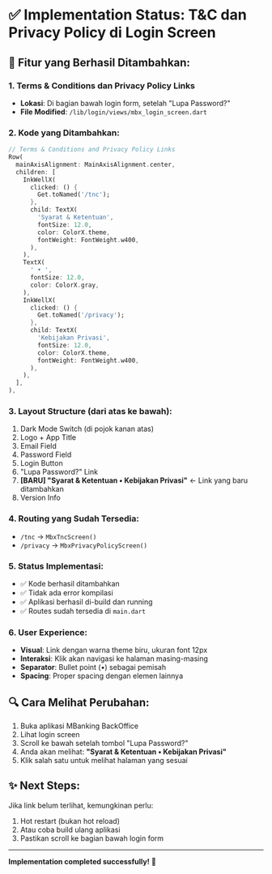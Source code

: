 # ✅ Implementation Status: T&C dan Privacy Policy di Login Screen

## 🎯 Fitur yang Berhasil Ditambahkan:

### 1. **Terms & Conditions dan Privacy Policy Links**
- **Lokasi**: Di bagian bawah login form, setelah "Lupa Password?"
- **File Modified**: `/lib/login/views/mbx_login_screen.dart`

### 2. **Kode yang Ditambahkan**:
```dart
// Terms & Conditions and Privacy Policy Links  
Row(
  mainAxisAlignment: MainAxisAlignment.center,
  children: [
    InkWellX(
      clicked: () {
        Get.toNamed('/tnc');
      },
      child: TextX(
        'Syarat & Ketentuan',
        fontSize: 12.0,
        color: ColorX.theme,
        fontWeight: FontWeight.w400,
      ),
    ),
    TextX(
      ' • ',
      fontSize: 12.0,
      color: ColorX.gray,
    ),
    InkWellX(
      clicked: () {
        Get.toNamed('/privacy');
      },
      child: TextX(
        'Kebijakan Privasi',
        fontSize: 12.0,
        color: ColorX.theme,
        fontWeight: FontWeight.w400,
      ),
    ),
  ],
),
```

### 3. **Layout Structure** (dari atas ke bawah):
1. Dark Mode Switch (di pojok kanan atas)
2. Logo + App Title
3. Email Field
4. Password Field
5. Login Button
6. "Lupa Password?" Link
7. **[BARU] "Syarat & Ketentuan • Kebijakan Privasi"** ← Link yang baru ditambahkan
8. Version Info

### 4. **Routing yang Sudah Tersedia**:
- `/tnc` → `MbxTncScreen()` 
- `/privacy` → `MbxPrivacyPolicyScreen()`

### 5. **Status Implementasi**:
- ✅ Kode berhasil ditambahkan
- ✅ Tidak ada error kompilasi
- ✅ Aplikasi berhasil di-build dan running
- ✅ Routes sudah tersedia di `main.dart`

### 6. **User Experience**:
- **Visual**: Link dengan warna theme biru, ukuran font 12px
- **Interaksi**: Klik akan navigasi ke halaman masing-masing
- **Separator**: Bullet point (•) sebagai pemisah
- **Spacing**: Proper spacing dengan elemen lainnya

## 🔍 Cara Melihat Perubahan:
1. Buka aplikasi MBanking BackOffice
2. Lihat login screen
3. Scroll ke bawah setelah tombol "Lupa Password?"
4. Anda akan melihat: **"Syarat & Ketentuan • Kebijakan Privasi"**
5. Klik salah satu untuk melihat halaman yang sesuai

## ✨ Next Steps:
Jika link belum terlihat, kemungkinan perlu:
1. Hot restart (bukan hot reload)
2. Atau coba build ulang aplikasi
3. Pastikan scroll ke bagian bawah login form

---
**Implementation completed successfully!** 🎉
